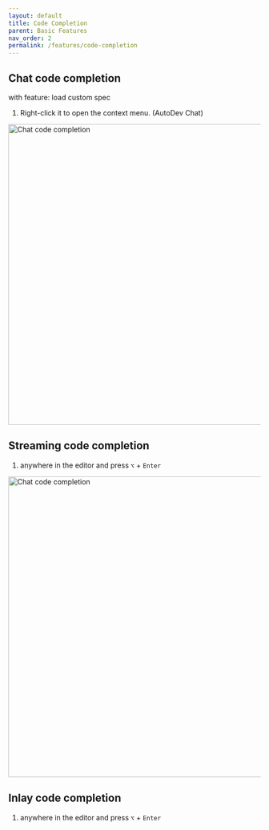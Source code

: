```yaml
---
layout: default
title: Code Completion
parent: Basic Features
nav_order: 2
permalink: /features/code-completion
---
```


## Chat code completion

with feature: load custom spec 

1. Right-click it to open the context menu. (AutoDev Chat)

<img src="https://unitmesh.cc/auto-dev/chat-code-completion.png" alt="Chat code completion" width="600px"/>

## Streaming code completion

1. anywhere in the editor and press `⌥` + `Enter`

<img src="https://unitmesh.cc/auto-dev/stream-code-completion.png" alt="Chat code completion" width="600px"/>

## Inlay code completion 

1. anywhere in the editor and press `⌥` + `Enter`
